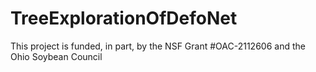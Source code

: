 # TreeExplorationOfDefoNet

This project is funded, in part, by the NSF Grant #OAC-2112606 and the Ohio Soybean Council

